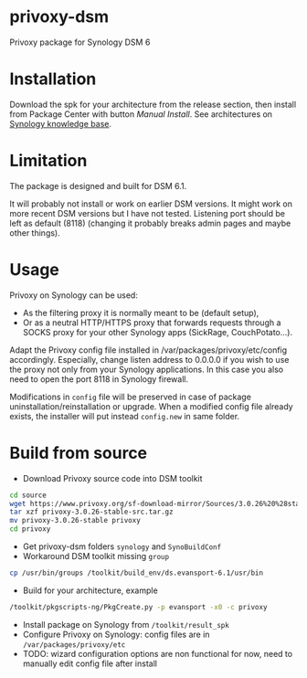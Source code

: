 # privoxy-dsm
Privoxy package for Synology DSM 6

# Installation

Download the spk for your architecture from the release section, then install from Package Center with button _Manual Install_. See  architectures on [Synology knowledge base](https://www.synology.com/en-us/knowledgebase/DSM/tutorial/General/What_kind_of_CPU_does_my_NAS_have).

# Limitation
The package is designed and built for DSM 6.1.

It will probably not install or work on earlier DSM versions.
It might work on more recent DSM versions but I have not tested.
Listening port should be left as default (8118) (changing it probably breaks admin pages and maybe other things).

# Usage

Privoxy on Synology can be used:
- As the filtering proxy it is normally meant to be (default setup),
- Or as a neutral HTTP/HTTPS proxy that forwards requests through a SOCKS proxy for your other Synology apps (SickRage, CouchPotato...).

Adapt the Privoxy config file installed in /var/packages/privoxy/etc/config accordingly.
Especially, change listen address to 0.0.0.0 if you wish to use the proxy not only from your Synology applications. In this case you also need to open the port 8118 in Synology firewall.

Modifications in `config` file will be preserved in case of package uninstallation/reinstallation or upgrade. When a modified config file already exists, the installer will put instead `config.new` in same folder.

# Build from source

- Download Privoxy source code into DSM toolkit
```sh
cd source
wget https://www.privoxy.org/sf-download-mirror/Sources/3.0.26%20%28stable%29/privoxy-3.0.26-stable-src.tar.gz
tar xzf privoxy-3.0.26-stable-src.tar.gz
mv privoxy-3.0.26-stable privoxy
cd privoxy
```
- Get privoxy-dsm folders `synology` and `SynoBuildConf`
- Workaround DSM toolkit missing `group`
```sh
cp /usr/bin/groups /toolkit/build_env/ds.evansport-6.1/usr/bin
```
- Build for your architecture, example
```sh
/toolkit/pkgscripts-ng/PkgCreate.py -p evansport -x0 -c privoxy
```
- Install package on Synology from `/toolkit/result_spk`
- Configure Privoxy on Synology: config files are in `/var/packages/privoxy/etc`
- TODO: wizard configuration options are non functional for now, need to manually edit config file after install
